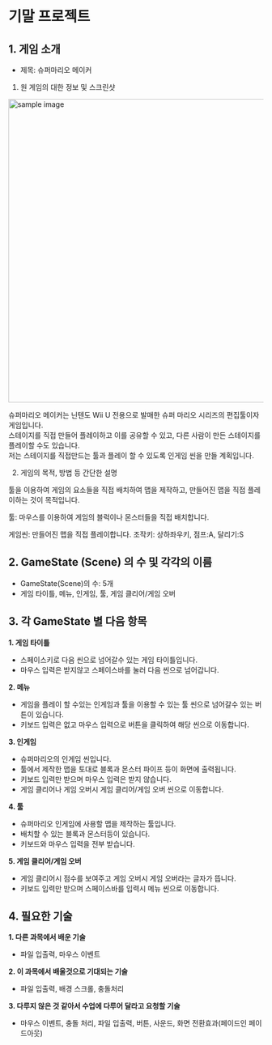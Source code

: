 # 기말 프로젝트  

## 1. 게임 소개
 * 제목: 슈퍼마리오 메이커
 1. 원 게임의 대한 정보 및 스크린샷
 
 <a href="#"><img src="http://img.tf.co.kr/article/home/2015/10/01/201548081443658722.jpg" width="600px" alt="sample image"></a> 
 
 슈퍼마리오 메이커는 닌텐도 Wii U 전용으로 발매한 슈퍼 마리오 시리즈의 편집툴이자 게임입니다.  
 스테이지를 직접 만들어 플레이하고 이를 공유할 수 있고, 다른 사람이 만든 스테이지를 플레이할 수도 있습니다.  
 저는 스테이지를 직접만드는 툴과 플레이 할 수 있도록 인게임 씬을 만들 계획입니다.
 
 2. 게임의 목적, 방법 등 간단한 설명
 
 툴을 이용하여 게임의 요소들을 직접 배치하여 맵을 제작하고, 만들어진 맵을 직접 플레이하는 것이 목적입니다.
 
 
 툴: 마우스를 이용하여 게임의 블럭이나 몬스터들을 직접 배치합니다.
 
 게임씬: 만들어진 맵을 직접 플레이합니다. 조작키: 상하좌우키, 점프:A, 달리기:S
 
 
 ## 2. GameState (Scene) 의 수 및 각각의 이름
 
 * GameState(Scene)의 수: 5개
 * 게임 타이틀, 메뉴, 인게임, 툴, 게임 클리어/게임 오버
 
 
 ## 3. 각 GameState 별 다음 항목
 **1. 게임 타이틀**
 - 스페이스키로 다음 씬으로 넘어갈수 있는 게임 타이틀입니다.
 - 마우스 입력은 받지않고 스페이스바를 눌러 다음 씬으로 넘어갑니다. 
 
 **2. 메뉴**  
 - 게임을 플레이 할 수있는 인게임과 툴을 이용할 수 있는 툴 씬으로 넘어갈수 있는 버튼이 있습니다.
 - 키보드 입력은 없고 마우스 입력으로 버튼을 클릭하여 해당 씬으로 이동합니다.  
 
 **3. 인게임**
 - 슈퍼마리오의 인게임 씬입니다.
 - 툴에서 제작한 맵을 토대로 블록과 몬스터 파이프 등이 화면에 출력됩니다.
 - 키보드 입력만 받으며 마우스 입력은 받지 않습니다.
 - 게임 클리어나 게임 오버시 게임 클리어/게임 오버 씬으로 이동합니다.  
 
 **4. 툴**
 - 슈퍼마리오 인게임에 사용할 맵을 제작하는 툴입니다.
 - 배치할 수 있는 블록과 몬스터등이 있습니다.
 - 키보드와 마우스 입력을 전부 받습니다.  
 
 **5. 게임 클리어/게임 오버**
 - 게임 클리어시 점수를 보여주고 게임 오버시 게임 오버라는 글자가 뜹니다.
 - 키보드 입력만 받으며 스페이스바를 입력시 메뉴 씬으로 이동합니다.
 
 ## 4. 필요한 기술  
 **1. 다른 과목에서 배운 기술**  
 - 파일 입출력, 마우스 이벤트  
 
 **2. 이 과목에서 배울것으로 기대되는 기술**  
 - 파일 입출력, 배경 스크롤, 충돌처리  
 
 **3. 다루지 않은 것 같아서 수업에 다루어  달라고 요청할 기술**  
 - 마우스 이벤트, 충돌 처리, 파일 입출력, 버튼, 사운드, 화면 전환효과(페이드인 페이드아웃)
